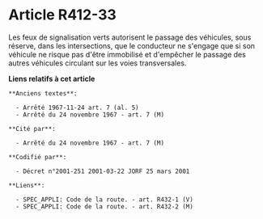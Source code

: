 # Article R412-33

Les feux de signalisation verts autorisent le passage des véhicules, sous réserve, dans les intersections, que le conducteur
ne s'engage que si son véhicule ne risque pas d'être immobilisé et d'empêcher le passage des autres véhicules circulant sur
les voies transversales.

**Liens relatifs à cet article**

	**Anciens textes**:

	  - Arrêté 1967-11-24 art. 7 (al. 5)
	  - Arrêté du 24 novembre 1967 - art. 7 (M)

	**Cité par**:

	  - Arrêté du 24 novembre 1967 - art. 7 (M)

	**Codifié par**:

	  - Décret n°2001-251 2001-03-22 JORF 25 mars 2001

	**Liens**:

	  - SPEC_APPLI: Code de la route. - art. R432-1 (V)
	  - SPEC_APPLI: Code de la route. - art. R432-2 (M)
